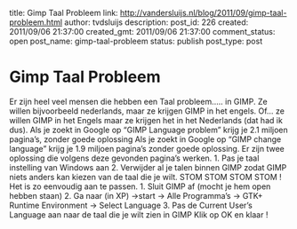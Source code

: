 title: Gimp Taal Probleem
link: http://vandersluijs.nl/blog/2011/09/gimp-taal-probleem.html
author: tvdsluijs
description: 
post_id: 226
created: 2011/09/06 21:37:00
created_gmt: 2011/09/06 21:37:00
comment_status: open
post_name: gimp-taal-probleem
status: publish
post_type: post

# Gimp Taal Probleem

Er zijn heel veel mensen die hebben een Taal probleem….. in GIMP. Ze willen bijvoorbeeld nederlands, maar ze krijgen GIMP in het engels. Of… ze willen GIMP in het Engels maar ze krijgen het in het Nederlands (dat had ik dus). Als je zoekt in Google op “GIMP Language problem” krijg je 2.1 miljoen pagina’s, zonder goede oplossing Als je zoekt in Google op “GIMP change language” krijg je 1.9 miljoen pagina’s zonder goede oplossing. Er zijn twee oplossing die volgens deze gevonden pagina’s werken. 1\. Pas je taal instelling van Windows aan 2\. Verwijder al je talen binnen GIMP zodat GIMP niets anders kan kiezen van de taal die je wilt. STOM STOM STOM STOM ! Het is zo eenvoudig aan te passen. 1\. Sluit GIMP af (mocht je hem open hebben staan) 2\. Ga naar (in XP) ->start -> Alle Programma’s -> GTK+ Runtime Environment -> Select Language 3\. Pas de Current User’s Language aan naar de taal die je wilt zien in GIMP Klik op OK en klaar !